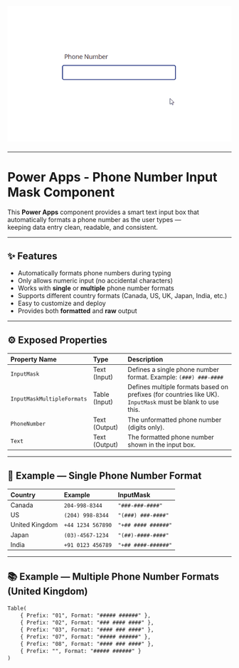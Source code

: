 ## ![Phone Number Input Mask](Image/inputmask.gif)

---

# Power Apps - Phone Number Input Mask Component

This **Power Apps** component provides a smart text input box that automatically formats a phone number as the user types —  
keeping data entry clean, readable, and consistent.

---

## ✨ Features

- Automatically formats phone numbers during typing
- Only allows numeric input (no accidental characters)
- Works with **single** or **multiple** phone number formats
- Supports different country formats (Canada, US, UK, Japan, India, etc.)
- Easy to customize and deploy
- Provides both **formatted** and **raw** output

---

## ⚙️ Exposed Properties

| Property Name | Type | Description |
|:--------------|:-----|:------------|
| `InputMask` | Text (Input) | Defines a single phone number format. Example: `(###) ###-####` |
| `InputMaskMultipleFormats` | Table (Input) | Defines multiple formats based on prefixes (for countries like UK). `InputMask` must be blank to use this. |
| `PhoneNumber` | Text (Output) | The unformatted phone number (digits only). |
| `Text` | Text (Output) | The formatted phone number shown in the input box. |

---

## 📱 Example — Single Phone Number Format

| Country | Example | InputMask |
|:--------|:--------|:----------|
| Canada | `204-998-8344` | `"###-###-####"` |
| US | `(204) 998-8344` | `"(###) ###-####"` |
| United Kingdom | `+44 1234 567890` | `"+## #### ######"` |
| Japan | `(03)-4567-1234` | `"(##)-####-####"` |
| India | `+91 0123 456789` | `"+## ####-######"` |

---

## 📚 Example — Multiple Phone Number Formats (United Kingdom)

```powerfx
Table(
    { Prefix: "01", Format: "##### ######" },
    { Prefix: "02", Format: "### #### ####" },
    { Prefix: "03", Format: "#### ### ####" },
    { Prefix: "07", Format: "##### ######" },
    { Prefix: "08", Format: "#### ### ####" },
    { Prefix: "", Format: "##### ######" }
)
